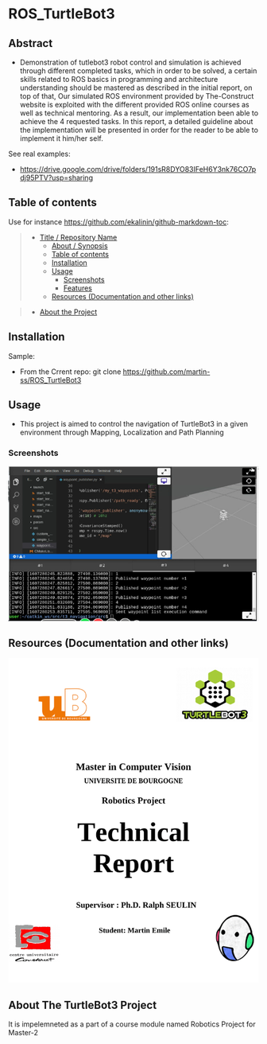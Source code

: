 # ROS_TurtleBot3

## Abstract

* Demonstration of tutlebot3 robot control and simulation is achieved through
  different completed tasks, which in order to be solved, a certain skills related
  to ROS basics in programming and architecture understanding should be
  mastered as described in the initial report, on top of that, Our simulated ROS
  environment provided by The-Construct website is exploited with the
  different provided ROS online courses as well as technical mentoring. As a
  result, our implementation been able to achieve the 4 requested tasks. In this
  report, a detailed guideline about the implementation will be presented in
  order for the reader to be able to implement it him/her self.


See real examples:

* <https://drive.google.com/drive/folders/191sR8DYO83IFeH6Y3nk76CO7pdj95PTV?usp=sharing>


## Table of contents

Use for instance <https://github.com/ekalinin/github-markdown-toc>:

> * [Title / Repository Name](#title--repository-name)
>   * [About / Synopsis](#about--synopsis)
>   * [Table of contents](#table-of-contents)
>   * [Installation](#installation)
>   * [Usage](#usage)
>     * [Screenshots](#screenshots)
>     * [Features](#features)
>   * [Resources (Documentation and other links)](#resources-documentation-and-other-links)

>   * [About the Project](#)

## Installation

Sample:

* From the Crrent repo: git clone  https://github.com/martin-ss/ROS_TurtleBot3


## Usage

* This project is aimed to control the navigation of TurtleBot3 in a given environment through Mapping, Localization and Path Planning

### Screenshots

![alt text](https://github.com/martin-ss/ROS_TurtleBot3/blob/main/ros2.png?raw=true)

## Resources (Documentation and other links)
![alt text](https://github.com/martin-ss/ROS_TurtleBot3/blob/main/Report/FINAL%20REPORT_MARTIN%20EMILE-01.png?raw=true)
## About The TurtleBot3 Project
It is impelemneted as a part of a course module named Robotics Project for Master-2 
